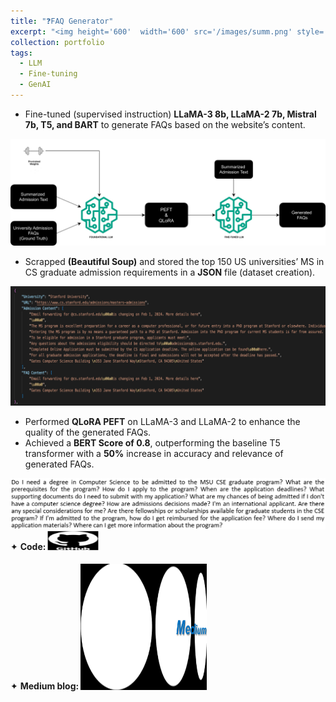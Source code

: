 ```yaml
---
title: "❓FAQ Generator"
excerpt: "<img height='600'  width='600' src='/images/summ.png' style='cursor: crosshair;'>"
collection: portfolio
tags: 
  - LLM
  - Fine-tuning
  - GenAI
---
```


* Fine-tuned (supervised instruction) **LLaMA-3 8b, LLaMA-2 7b, Mistral 7b, T5, and BART** to generate FAQs based on the website’s content.

<img src="/images/LLMwei.png" style="cursor: crosshair;">

* Scrapped **(Beautiful Soup)** and stored the top 150 US universities’ MS in CS graduate admission requirements in a **JSON** file (dataset creation).

<img src="/images/faqjs.png" style="cursor: crosshair;">

* Performed **QLoRA PEFT** on LLaMA-3 and LLaMA-2 to enhance the quality of the generated FAQs.
* Achieved a **BERT Score of 0.8**, outperforming the baseline T5 transformer with a **50%** increase in accuracy and relevance of generated FAQs.

<img src="/images/qllama3.png" style="cursor: crosshair;">

<div class="flexcontainer">
  <div>
        <span>✦ <strong>Code:</strong></span> <a href="https://github.com/SudarshanaSRao/CSCI-499_final_project" target="_blank" onclick="trackOutboundLink(this);">
      <img class="pulse" height="30px" src="/images/github-logo-git-hub-icon-with-text-on-white-and-black-background-free-vector.jpg" width="80px">
    </a>
  </div>
</div>

<div class="flexcontainer">
  <div>
        <span>✦ <strong>Medium blog:</strong></span> <a href="https://medium.com/@sudarshanasrao/faq-generation-using-large-language-models-88746c9381a6" target="_blank" onclick="trackOutboundLink(this);">
      <img class="pulse" height="200px" src="/images/unmanned.png" width="200px">
    </a>
  </div>
</div>
<style>
  .flexcontainer {
    display: flex;
    align-items: center;
    margin-bottom: 20px; /* Adjust the value as needed */  
  }
@keyframes pulse {
  0% {
    transform: scale(1);
  }
  50% {
    transform: scale(1.05);
  }
  100% {
    transform: scale(1);
  }
}
.pulse {
  animation: pulse 2s infinite ease-in-out;
}
</style>

<!-- This is an item in your portfolio. It can be have images or nice text. If you name the file .md, it will be parsed as markdown. If you name the file .html, it will be parsed as HTML.  -->
